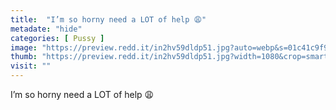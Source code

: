 ```yaml
---
title:  "I’m so horny need a LOT of help 😩"
metadate: "hide"
categories: [ Pussy ]
image: "https://preview.redd.it/in2hv59dldp51.jpg?auto=webp&s=01c41c9f9a9ba05ab5a33808bd0528bb6c4dd4e7"
thumb: "https://preview.redd.it/in2hv59dldp51.jpg?width=1080&crop=smart&auto=webp&s=903d2f2d90e658e258739313e496e4071b13107d"
visit: ""
---
```

I’m so horny need a LOT of help 😩
